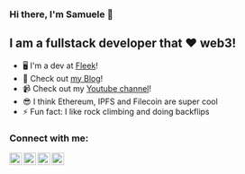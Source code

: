 ### Hi there, I'm Samuele 👋

## I am a fullstack developer that ❤️ web3!
- 🖥️ I'm a dev at [Fleek](https://github.com/FleekHQ)!
- 🔭 Check out [my Blog](https://codeclimbing.com/)!
- 📹 Check out my [Youtube channel](https://www.youtube.com/channel/UC-6PFKSzSq_XVvbhYjq229Q)!
- 😎 I think Ethereum, IPFS and Filecoin are super cool
- ⚡ Fun fact: I like rock climbing and doing backflips

### Connect with me:

[<img align="left" alt="codeclimbing.com" width="22px" src="https://samuelea-team-bucket.storage.fleek.co/profile/globe.svg" />](https://codeclimbing.com/)
[<img align="left" alt="youTube" width="22px" src="https://samuelea-team-bucket.storage.fleek.co/profile/youtube.svg" />](https://www.youtube.com/channel/UC-6PFKSzSq_XVvbhYjq229Q)
[<img align="left" alt="twitter" width="22px" src="https://samuelea-team-bucket.storage.fleek.co/profile/twitter.svg" />](https://twitter.com/SamueleAgostin5)
[<img align="left" alt="linkedIn" width="22px" src="https://samuelea-team-bucket.storage.fleek.co/profile/linkedin.svg" />](https://www.linkedin.com/in/samuele-agostinelli-19509812b/)


<br />